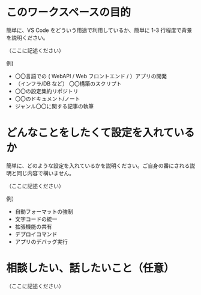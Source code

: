 # このワークスペースの目的

簡単に、VS Code をどういう用途で利用しているか、簡単に 1-3 行程度で背景を説明ください。

（ここに記述ください）

例)

- 〇〇言語での ( WebAPI / Web フロントエンド / ）アプリの開発
- （インフラ/DB など） 〇〇構築のスクリプト
- 〇〇の設定集約リポジトリ
- 〇〇のドキュメント/ノート
- ジャンル〇〇に関する記事の執筆

# どんなことをしたくて設定を入れているか

簡単に、どのような設定を入れているかを説明ください。ご自身の番にされる説明と同じ内容で構いません。

（ここに記述ください）

例）

- 自動フォーマットの強制
- 文字コードの統一
- 拡張機能の共有
- デプロイコマンド
- アプリのデバッグ実行

# 相談したい、話したいこと（任意）

（ここに記述ください）
